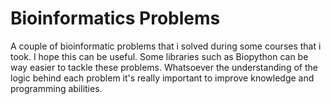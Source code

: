 # Bioinformatics Problems

A couple of bioinformatic problems that i solved during some courses that i took. I hope this can be useful.
Some libraries such as Biopython can be way easier to tackle these problems. Whatsoever the understanding of the logic behind each problem it's really important to improve knowledge and programming abilities.  
